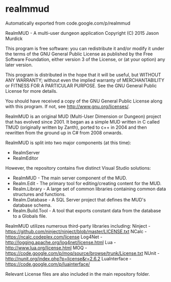 # realmmud
Automatically exported from code.google.com/p/realmmud

RealmMUD - A multi-user dungeon application
Copyright (C) 2015 Jason Murdick

This program is free software: you can redistribute it and/or modify
it under the terms of the GNU General Public License as published by
the Free Software Foundation, either version 3 of the License, or
(at your option) any later version.

This program is distributed in the hope that it will be useful,
but WITHOUT ANY WARRANTY; without even the implied warranty of
MERCHANTABILITY or FITNESS FOR A PARTICULAR PURPOSE.  See the
GNU General Public License for more details.

You should have received a copy of the GNU General Public License
along with this program.  If not, see <http://www.gnu.org/licenses/>.

RealmMUD is an original MUD (Multi-User Dimension or Dungeon) project that has evolved since 2001.  It began as a simple MUD written in C called TMUD (originally written by Zanth), ported to c++ in 2004 and then rewritten from the ground up in C# from 2008 onwards.

RealmMUD is split into two major components (at this time):
 * RealmServer
 * RealmEditor

However, the repository contains five distinct Visual Studio solutions:
 * RealmMUD - The main server component of the MUD.
 * Realm.Edit - The primary tool for editing/creating content for the MUD.
 * Realm.Library - A large set of common libraries containing common data structures and functions.
 * Realm.Database - A SQL Server project that defines the MUD's database schema.
 * Realm.Build.Tool - A tool that exports constant data from the database to a Globals file.

RealmMUD utilizes numerous third-party libraries including:
Ninject - https://github.com/ninject/ninject/blob/master/LICENSE.txt
NCalc - https://ncalc.codeplex.com/license
Log4Net - http://logging.apache.org/log4net/license.html
Lua - http://www.lua.org/license.html
MOQ - https://code.google.com/p/moq/source/browse/trunk/License.txt
NUnit - http://nunit.org/index.php?p=license&r=2.6.2
LuaInterface - https://code.google.com/p/luainterface/ 

Relevant License files are also included in the main repository folder.
